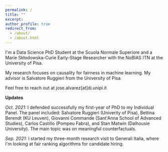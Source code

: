 ```yaml
---
permalink: /
title: ""
excerpt:
author_profile: true
redirect_from: 
  - /about/
  - /about.html
---
```


I'm a Data Science PhD Student at the Scuola Normale Superiore and a Marie Skłodowska-Curie Early-Stage Researcher with the NoBIAS ITN at the University of Pisa. 

My research focuses on causality for fairness in machine learning. My advisor is Salvatore Ruggieri from the University of Pisa.

Feel free to reach out at jose.alvarez[at]di.unipi.it

**Updates**

*Oct. 2021:* I defended successfully my first-year of PhD to my Individual Panel. The panel included: Salvatore Ruggieri (Univerity of Pisa), Bettina Berendt (KU Leuven), Giovanni Commande (Sant'Anna School of Advanced Studies), Carlos Castillo (Pompeu Fabra), and Stan Matwin (Dalhousie University). The main topic was on meaningful counterfactuals.

*Sep. 2021:* I started my three-month research visit to Generali Italia, where I'm looking at fair ranking algorithms for candidate hiring.
